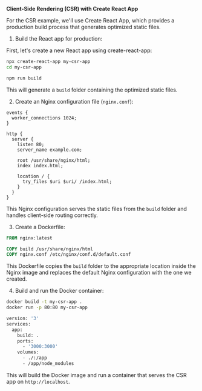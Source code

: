 **Client-Side Rendering (CSR) with Create React App**

For the CSR example, we'll use Create React App, which provides a production build process that generates optimized static files.

1. Build the React app for production:

First, let's create a new React app using create-react-app:
```bash
npx create-react-app my-csr-app
cd my-csr-app
```

```bash
npm run build
```

This will generate a `build` folder containing the optimized static files.

2. Create an Nginx configuration file (`nginx.conf`):

```nginx
events {
  worker_connections 1024;
}

http {
  server {
    listen 80;
    server_name example.com;

    root /usr/share/nginx/html;
    index index.html;

    location / {
      try_files $uri $uri/ /index.html;
    }
  }
}
```

This Nginx configuration serves the static files from the `build` folder and handles client-side routing correctly.

3. Create a Dockerfile:

```dockerfile
FROM nginx:latest

COPY build /usr/share/nginx/html
COPY nginx.conf /etc/nginx/conf.d/default.conf
```

This Dockerfile copies the `build` folder to the appropriate location inside the Nginx image and replaces the default Nginx configuration with the one we created.

4. Build and run the Docker container:

```bash
docker build -t my-csr-app .
docker run -p 80:80 my-csr-app
```

```bash
version: '3'
services:
  app:
    build: .
    ports:
      - '3000:3000'
    volumes:
      - ./:/app
      - /app/node_modules
```


This will build the Docker image and run a container that serves the CSR app on `http://localhost`.

